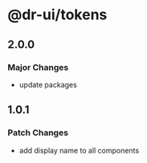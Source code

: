 # @dr-ui/tokens

## 2.0.0

### Major Changes

- update packages

## 1.0.1

### Patch Changes

- add display name to all components
